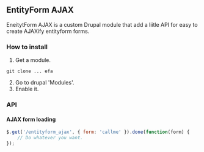 ## EntityForm AJAX

EneitytForm AJAX is a custom Drupal module that add a liitle API for easy to create AJAXify entityform forms.

### How to install

1.  Get a module.
```
git clone ... efa
```
2. Go to drupal 'Modules'.
3. Enable it.


### API

#### AJAX form loading

~~~javascript
$.get('/entityform_ajax', { form: 'callme' }).done(function(form) {
    // Do whatever you want.
});
~~~

